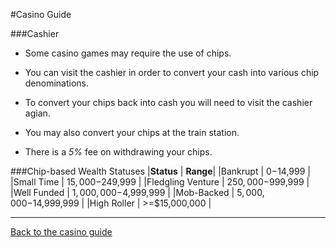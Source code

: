 #Casino Guide

###Cashier

* Some casino games may require the use of chips.

* You can visit the cashier in order to convert your cash into various chip denominations.

* To convert your chips back into cash you will need to visit the cashier agian.

* You may also convert your chips at the train station.

* There is a *5%* fee on withdrawing your chips.

###Chip-based Wealth Statuses
|**Status** | **Range**|
|Bankrupt   | $0-$14,999 |
|Small Time  | $15,000-$249,999 |
|Fledgling Venture   | $250,000-$999,999 |
|Well Funded   | $1,000,000-$4,999,999 |
|Mob-Backed   | $5,000,000-$14,999,999 |
|High Roller | >=$15,000,000 |

---

[Back to the casino guide](casino-main.md)
